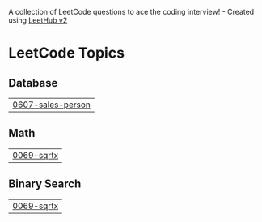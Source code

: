 A collection of LeetCode questions to ace the coding interview! - Created using [LeetHub v2](https://github.com/arunbhardwaj/LeetHub-2.0)
<!---LeetCode Topics Start-->
# LeetCode Topics
## Database
|  |
| ------- |
| [0607-sales-person](https://github.com/Rohitchaubey4922/Leetcode/tree/master/0607-sales-person) |
## Math
|  |
| ------- |
| [0069-sqrtx](https://github.com/Rohitchaubey4922/Leetcode/tree/master/0069-sqrtx) |
## Binary Search
|  |
| ------- |
| [0069-sqrtx](https://github.com/Rohitchaubey4922/Leetcode/tree/master/0069-sqrtx) |
<!---LeetCode Topics End-->